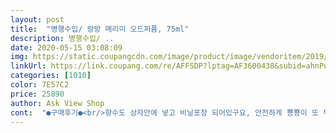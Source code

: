 ```yaml
---
layout: post 
title:  "병행수입/ 랑방 메리미 오드퍼퓸, 75ml" 
description: 병행수입/ ..
date: 2020-05-15 03:08:09 
img: https://static.coupangcdn.com/image/product/image/vendoritem/2019/02/22/3032011851/469389f8-345b-493a-b846-5d0f077ecd25.jpg 
linkUrl: https://link.coupang.com/re/AFFSDP?lptag=AF3600438&subid=ahnPublicAsk&pageKey=4804978&itemId=21899530&vendorItemId=3032011851&traceid=V0-113-1517fb7eec049f47 
categories: [1010] 
color: 7E57C2 
price: 25890 
author: Ask View Shop 
cont:  "●구매후기●<br/>향수도 상자안에 넣고 비닐포장 되어있구요, 안전하게 뿅뿅이 또 두르시고 신문지까지 싸서 넣으셨더라구요!!  종이가방도 감사합니다<br/>30ml라 사이즈도 작아 금방 쓸 것 같은데<br/>☺사랑스런 플로럴 향이에요! 은은하면서도 달콤해서<br/>✔가격: 23,900원<br/>✔개당 중량: 30ml<br/>✔배송날짜:  2019.<br/>8.<br/>27(수)주문<br/> - 8.<br/>29(금)도착<br/><br/>ㅇ꺄르르뤀르르륽 이만 뿅!!!!!!!!!!!!<br/>그만큼 많은 사람들이 선호하는 무난한 향이라는 거죠.<br/><br/>나왔어요!!!!!! 정말 정품이라구요!!!!!!!!<br/>남이 뭐라건 그저 난 달콤한 향이 좋다 하시는 분들은<br/>단점을 굳이 꼽자면 그렇고 좋게 생각하면<br/>달콤하고 러블리한 향입니다.<br/><br/>담번엔 좀 더 큰걸로 사주려고요.<br/><br/>대부분 만족하시지 않을까 싶어요.<br/><br/>두 곳이 약간 구겨졌지만(경험상 이 정도면 양호한 편)<br/>랑방의 프린세스와 비슷한 스타일이긴한데<br/>뭔가 독특한 나만의 향을 찾으신다면 이건<br/>병행수입이라도 정품인지 가품인지 알수없는거니까요.<br/><br/>봄 여름에 어울리는 달콤한 향 같아서<br/>새벽에 배송 받자마자 뜯어봤는데<br/>선물용으로 구입했습니다.<br/><br/>선물할거라 박스가 많이 구겨져서 오면 어쩌나<br/>아 그리구 향수에서 뭐 알콜냄새난다 이런말 많던데<br/>아맞다 향수뚜껑 잘안열려요<br/>어쨋든 다들 걱정말구 많이많이 구매하셔유<br/>어휴 답답해서 말이좀 길어졌네요<br/>에이 그래도 싸니까 한번사보자 해서 구입했습니다<br/>역시 비닐에 그냥 배송되어 네 모서리중<br/>오래도록 사용하는 향수 중 한가지 입니다♡<br/>올리브에서 시향해보고 쿠팡서 구입했습니다.<br/><br/>용기도 예쁘고, 향도 진짜 좋아요 향이 독하거나  강하지 않아서 질리지 않고 계속 사용하는 것 같아요  너무 진한 향수는 머리 아프고 부담 스랍잖아요.<br/> 매일 외출 전 뿌리는 향수가 중요해요 하루 시작을 기분좋게 달콤하게❤<br/>이 정도는 감수해야죠... <br/><br/>이건 배송중 심하게 흔들려서그래요 하루정도 가만히 뒀다가 뿌려보셔요<br/>이런 가격에 로켓배송이면 저는 만족스러워요.<br/><br/>이미 너무 많이 알려진 향이구요,<br/>전 비싼향수 매우싼값에사서 기부니가 매우매우좋으니<br/>젊은 여성들에게 더 잘 어울리는 향 같아요.<br/><br/>좀 더 가벼운 느낌이에요.<br/><br/>좀 더 사용해 봐야 알겠지만<br/>진짜 향수 너무너무좋은걸류 <br/>진품인지 아닌지, 향이 오래 가는지 안그런지는<br/>착한 가격에다가 직접 가서 사는 수고를 덜어주었으니<br/>처음엔 저도 진짜 너무싸게팔길래 가품이아닌가 의심했었지만<br/>하지만 일련번호를 조회해보니 향수 제조일자가<br/>하지만 향수받기전에 엄청알아본결과 일련번호로 그향수에 제조일자를 알수있더군요 (정품이아니면 안뜹니다)<br/>향수열땐 힘을 뽝!!!!!!!!!!!!주셔야합니다<br/>향을 알았으니 좋다고만 하면<br/>현재까지는 적당히 오래 갑니다.<br/><br/>후기안남기려다 저같은사람 또 있을까봐 씁니다<br/>" 
---
```

